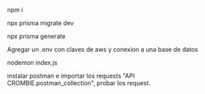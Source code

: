 npm i

npx prisma migrate dev

npx prisma generate

Agregar un .env con claves de aws y conexion a una base de datos

nodemon index.js

instalar postman e importar los requests "API CROMBIE.postman_collection", probar los request.
